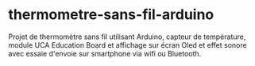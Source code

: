 # thermometre-sans-fil-arduino
Projet de thermomètre sans fil utilisant Arduino, capteur de température, module UCA Education Board et affichage sur écran Oled et effet sonore  avec essaie d'envoie sur smartphone via wifi ou Bluetooth.
